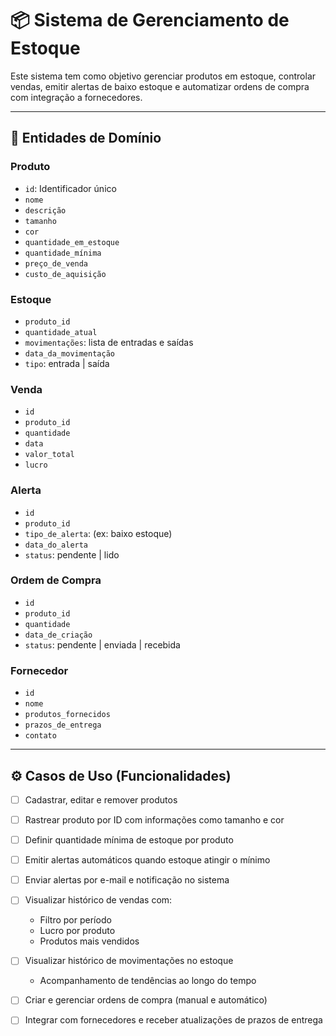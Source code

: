 # 📦 Sistema de Gerenciamento de Estoque

Este sistema tem como objetivo gerenciar produtos em estoque, controlar vendas, emitir alertas de baixo estoque e automatizar ordens de compra com integração a fornecedores.

---

## 🧩 Entidades de Domínio

### Produto
- `id`: Identificador único
- `nome`
- `descrição`
- `tamanho`
- `cor`
- `quantidade_em_estoque`
- `quantidade_mínima`
- `preço_de_venda`
- `custo_de_aquisição`

### Estoque
- `produto_id`
- `quantidade_atual`
- `movimentações`: lista de entradas e saídas
- `data_da_movimentação`
- `tipo`: entrada | saída

### Venda
- `id`
- `produto_id`
- `quantidade`
- `data`
- `valor_total`
- `lucro`

### Alerta
- `id`
- `produto_id`
- `tipo_de_alerta`: (ex: baixo estoque)
- `data_do_alerta`
- `status`: pendente | lido

### Ordem de Compra
- `id`
- `produto_id`
- `quantidade`
- `data_de_criação`
- `status`: pendente | enviada | recebida

### Fornecedor
- `id`
- `nome`
- `produtos_fornecidos`
- `prazos_de_entrega`
- `contato`

---

## ⚙️ Casos de Uso (Funcionalidades)

- [ ] Cadastrar, editar e remover produtos
- [ ] Rastrear produto por ID com informações como tamanho e cor
- [ ] Definir quantidade mínima de estoque por produto
- [ ] Emitir alertas automáticos quando estoque atingir o mínimo
- [ ] Enviar alertas por e-mail e notificação no sistema
- [ ] Visualizar histórico de vendas com:
  - Filtro por período
  - Lucro por produto
  - Produtos mais vendidos
- [ ] Visualizar histórico de movimentações no estoque
  - Acompanhamento de tendências ao longo do tempo
- [ ] Criar e gerenciar ordens de compra (manual e automático)
- [ ] Integrar com fornecedores e receber atualizações de prazos de entrega


